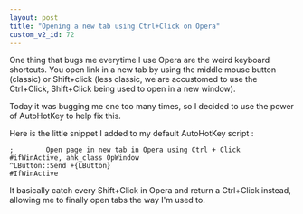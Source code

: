 ```yaml
---
layout: post
title: "Opening a new tab using Ctrl+Click on Opera"
custom_v2_id: 72
---
```


One thing that bugs me everytime I use Opera are the weird keyboard shortcuts.
You open link in a new tab by using the middle mouse button (classic) or
Shift+click (less classic, we are accustomed to use the Ctrl+Click,
Shift+Click being used to open in a new window).

  
Today it was bugging me one too many times, so I decided to use the power of
AutoHotKey to help fix this.

Here is the little snippet I added to my default AutoHotKey script :

    
```ahk
;        Open page in new tab in Opera using Ctrl + Click  
#ifWinActive, ahk_class OpWindow  
^LButton::Send +{LButton}  
#IfWinActive
```

It basically catch every Shift+Click in Opera and return a Ctrl+Click instead,
allowing me to finally open tabs the way I'm used to.

